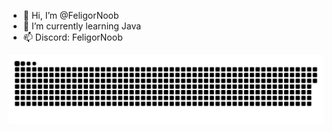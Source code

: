- 👋 Hi, I’m @FeligorNoob
- 🌱 I’m currently learning Java
- 📫 Discord: FeligorNoob


<div align="center">

  ![snake gif](https://github.com/FeligorNoob/FeligorNoob/blob/output/github-snake-dark.svg)
</div>